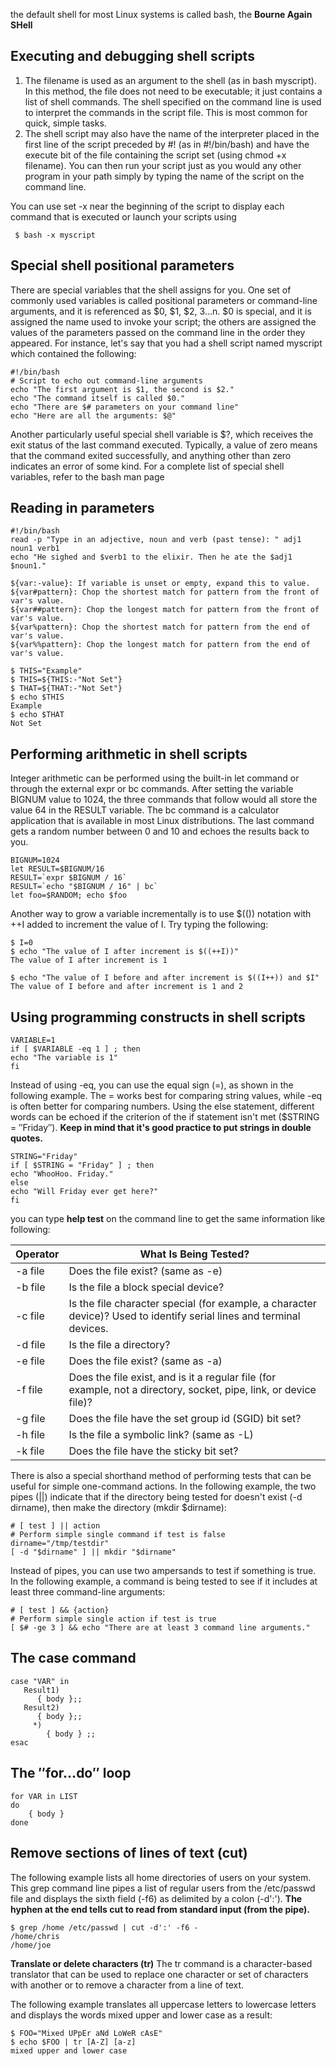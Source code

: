 the default shell for most Linux systems is called bash, the **Bourne Again SHell**

Executing and debugging shell scripts
---
1. The filename is used as an argument to the shell (as in bash myscript). In this method, the file does not need to be executable; it just contains a list of shell commands. The shell specified on the command line is used to interpret the commands in the script file. This is most common for quick, simple tasks.
2. The shell script may also have the name of the interpreter placed in the first line of the script preceded by #! (as in #!/bin/bash) and have the execute bit of the file containing the script set (using chmod +x filename). You can then run your script just as you would any other program in your path simply by typing the name of the script on the command line.

You can use set -x near the beginning of the script to display each command that is executed or launch your scripts using
```
 $ bash -x myscript
```

Special shell positional parameters
---
There are special variables that the shell assigns for you. One set of commonly used variables is called positional parameters or command-line arguments, 
and it is referenced as $0, $1, $2, $3…$n. $0 is special, 
and it is assigned the name used to invoke your script; the others are assigned the values of the parameters passed on the command line in the order they appeared. 
For instance, 
let's say that you had a shell script named myscript which contained the following:
```
#!/bin/bash
# Script to echo out command-line arguments
echo "The first argument is $1, the second is $2."
echo "The command itself is called $0."
echo "There are $# parameters on your command line"
echo "Here are all the arguments: $@"
```

Another particularly useful special shell variable is $?, which receives the exit status of the last command executed. Typically, a value of zero means that the command exited successfully, and anything other than zero indicates an error of some kind. For a complete list of special shell variables, refer to the bash man page

Reading in parameters
---
```
#!/bin/bash
read -p "Type in an adjective, noun and verb (past tense): " adj1 noun1 verb1
echo "He sighed and $verb1 to the elixir. Then he ate the $adj1 $noun1."
```

```
${var:-value}: If variable is unset or empty, expand this to value.
${var#pattern}: Chop the shortest match for pattern from the front of var's value.
${var##pattern}: Chop the longest match for pattern from the front of var's value.
${var%pattern}: Chop the shortest match for pattern from the end of var's value.
${var%%pattern}: Chop the longest match for pattern from the end of var's value.
```
```
$ THIS="Example"
$ THIS=${THIS:-"Not Set"}
$ THAT=${THAT:-"Not Set"}
$ echo $THIS
Example
$ echo $THAT
Not Set
```

Performing arithmetic in shell scripts
---
Integer arithmetic can be performed using the built-in let command or through the external expr or bc commands. After setting the variable BIGNUM value to 1024, the three commands that follow would all store the value 64 in the RESULT variable. The bc command is a calculator application that is available in most Linux distributions. The last command gets a random number between 0 and 10 and echoes the results back to you.
```
BIGNUM=1024
let RESULT=$BIGNUM/16
RESULT=`expr $BIGNUM / 16`
RESULT=`echo "$BIGNUM / 16" | bc`
let foo=$RANDOM; echo $foo
```

Another way to grow a variable incrementally is to use $(()) notation with ++I added to increment the value of I. Try typing the following:
```
$ I=0
$ echo "The value of I after increment is $((++I))"
The value of I after increment is 1
 
$ echo "The value of I before and after increment is $((I++)) and $I"
The value of I before and after increment is 1 and 2
```

Using programming constructs in shell scripts
---
```
VARIABLE=1
if [ $VARIABLE -eq 1 ] ; then
echo "The variable is 1"
fi
```

Instead of using -eq, you can use the equal sign (=), as shown in the following example. The = works best for comparing string values, while -eq is often better for comparing numbers. Using the else statement, different words can be echoed if the criterion of the if statement isn't met ($STRING = ″Friday″). **Keep in mind that it's good practice to put strings in double quotes.**
```
STRING="Friday"
if [ $STRING = "Friday" ] ; then
echo "WhooHoo. Friday."
else
echo "Will Friday ever get here?"
fi
```

you can type **help test** on the command line to get the same information like following:

| Operator |	What Is Being Tested? |
| -------- | --------------------- |
|-a file |	Does the file exist? (same as -e)|
|-b file	|Is the file a block special device?|
|-c file	|Is the file character special (for example, a character device)? Used to identify serial lines and terminal devices.|
|-d file|	Is the file a directory?|
|-e file|	Does the file exist? (same as -a)|
|-f file|	Does the file exist, and is it a regular file (for example, not a directory, socket, pipe, link, or device file)?|
|-g file	|Does the file have the set group id (SGID) bit set?|
|-h file|	Is the file a symbolic link? (same as -L)|
|-k file|	Does the file have the sticky bit set?|



There is also a special shorthand method of performing tests that can be useful for simple one-command actions. In the following example, the two pipes (||) indicate that if the directory being tested for doesn't exist (-d dirname), then make the directory (mkdir $dirname):
```
# [ test ] || action
# Perform simple single command if test is false
dirname="/tmp/testdir"
[ -d "$dirname" ] || mkdir "$dirname"
```

Instead of pipes, you can use two ampersands to test if something is true. In the following example, a command is being tested to see if it includes at least three command-line arguments:
```
# [ test ] && {action}
# Perform simple single action if test is true
[ $# -ge 3 ] && echo "There are at least 3 command line arguments."
```

The case command
---
```
case "VAR" in
   Result1)
      { body };;
   Result2)
      { body };;
     *)
        { body } ;;
esac
```
The ″for…do″ loop
---
```
for VAR in LIST
do
    { body }
done
```

Remove sections of lines of text (cut)
---
The following example lists all home directories of users on your system. This grep command line pipes a list of regular users from the /etc/passwd file and displays the sixth field (-f6) as delimited by a colon (-d':'). **The hyphen at the end tells cut to read from standard input (from the pipe).**
```
$ grep /home /etc/passwd | cut -d':' -f6 -
/home/chris
/home/joe
```

**Translate or delete characters (tr)**
The tr command is a character-based translator that can be used to replace one character or set of characters with another or to remove a character from a line of text.

The following example translates all uppercase letters to lowercase letters and displays the words mixed upper and lower case as a result:
```
$ FOO="Mixed UPpEr aNd LoWeR cAsE"
$ echo $FOO | tr [A-Z] [a-z]
mixed upper and lower case
```
